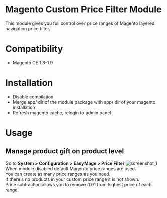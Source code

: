 # Magento Custom Price Filter Module
This module gives you full control over price ranges of Magento layered navigation price filter.

# Compatibility
* Magento CE 1.8-1.9

# Installation
* Disable compilation
* Merge app/ dir of the module package with app/ dir of your magento installation
* Refresh magento cache, relogin to admin panel

# Usage

## Manage product gift on product level
Go to **System > Configuration > EasyMage > Price Filter**
![screenshot_1](https://cloud.githubusercontent.com/assets/12259690/13421804/47ff8c08-df99-11e5-956c-4656e71bdc08.png)<br/>
When module disabled default Magento price ranges are used.<br/>
You can create as many price ranges as you need.<br/>
If there's no products in your custom price range it is not shown.<br/>
Price subtraction allows you to remove 0.01 from highest price of each range.<br/>
